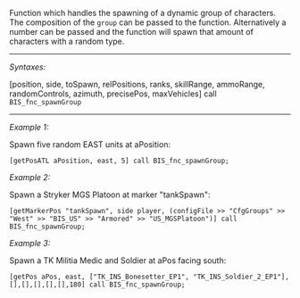 Function which handles the spawning of a dynamic group of characters.  The composition of the `group` can be passed to the function.  Alternatively a number can be passed and the function will spawn that amount of characters with a random type.


---
*Syntaxes:*

[position, side, toSpawn, relPositions, ranks, skillRange, ammoRange, randomControls, azimuth, precisePos, maxVehicles] call `BIS_fnc_spawnGroup`

---
*Example 1:*

Spawn five random EAST units at aPosition:

```sqf
[getPosATL aPosition, east, 5] call BIS_fnc_spawnGroup;
```

*Example 2:*

Spawn a Stryker MGS Platoon at marker "tankSpawn":

```sqf
[getMarkerPos "tankSpawn", side player, (configFile >> "CfgGroups" >> "West" >> "BIS_US" >> "Armored" >> "US_MGSPlatoon")] call BIS_fnc_spawnGroup;
```

*Example 3:*

Spawn a TK Militia Medic and Soldier at aPos facing south:

```sqf
[getPos aPos, east, ["TK_INS_Bonesetter_EP1", "TK_INS_Soldier_2_EP1"],[],[],[],[],[],180] call BIS_fnc_spawnGroup;
```